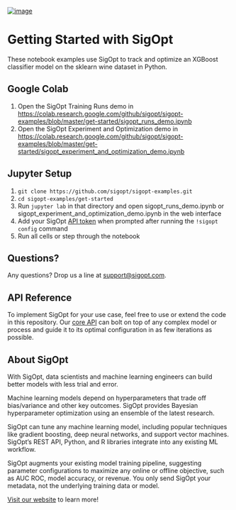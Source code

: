 [![image](https://sigopt.com/static/img/SigOpt_logo_horiz.png?raw=true)](https://sigopt.com)

# Getting Started with SigOpt

These notebook examples use SigOpt to track and optimize an XGBoost classifier model on the sklearn wine dataset in Python.

## Google Colab

1. Open the SigOpt Training Runs demo in https://colab.research.google.com/github/sigopt/sigopt-examples/blob/master/get-started/sigopt_runs_demo.ipynb
2. Open the SigOpt Experiment and Optimization demo in https://colab.research.google.com/github/sigopt/sigopt-examples/blob/master/get-started/sigopt_experiment_and_optimization_demo.ipynb

## Jupyter Setup

1. `git clone https://github.com/sigopt/sigopt-examples.git`
2. `cd sigopt-examples/get-started`
3. Run `jupyter lab` in that directory and open sigopt_runs_demo.ipynb or sigopt_experiment_and_optimization_demo.ipynb in the web interface
4. Add your SigOpt [API token](https://sigopt.com/docs/overview/authentication) when prompted after running the `!sigopt config` command
5. Run all cells or step through the notebook

## Questions?
Any questions? Drop us a line at [support@sigopt.com](mailto:support@sigopt.com).

## API Reference
To implement SigOpt for your use case, feel free to use or extend the code in this repository. Our [core API](https://sigopt.com/docs) can bolt on top of any complex model or process and guide it to its optimal configuration in as few iterations as possible. 

## About SigOpt

With SigOpt, data scientists and machine learning engineers can build better models with less trial and error.

Machine learning models depend on hyperparameters that trade off bias/variance and other key outcomes. SigOpt provides Bayesian hyperparameter optimization using an ensemble of the latest research.

SigOpt can tune any machine learning model, including popular techniques like gradient boosting, deep neural networks, and support vector machines. SigOpt’s REST API, Python, and R libraries integrate into any existing ML workflow.

SigOpt augments your existing model training pipeline, suggesting parameter configurations to maximize any online or offline objective, such as AUC ROC, model accuracy, or revenue. You only send SigOpt your metadata, not the underlying training data or model.

[Visit our website](https://sigopt.com) to learn more!
